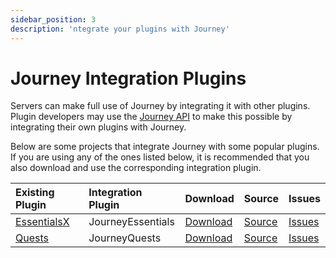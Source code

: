 ```yaml
---
sidebar_position: 3
description: 'ntegrate your plugins with Journey'
---
```


# Journey Integration Plugins

Servers can make full use of Journey by integrating it with other plugins. Plugin developers may use the [Journey API](/docs/category/developers) to make this possible by integrating their own plugins with Journey.

Below are some projects that integrate Journey with some popular plugins. If you are using any of the ones listed below, it is recommended that you also download and use the corresponding integration plugin.

| Existing Plugin                              | Integration Plugin | Download                                                  | Source                                                   | Issues                                                          |
| :------------------------------------------- | :----------------- | :-------------------------------------------------------- | :------------------------------------------------------- | :-------------------------------------------------------------- |
| [EssentialsX](https://essentialsx.net/)      | JourneyEssentials  | [Download](https://modrinth.com/plugin/journeyessentials) | [Source](https://github.com/whimxiqal/journeyessentials) | [Issues](https://github.com/whimxiqal/journeyessentials/issues) |
| [Quests](https://pikamug.gitbook.io/quests/) | JourneyQuests      | [Download](https://modrinth.com/plugin/journeyquests)     | [Source](https://github.com/whimxiqal/journeyquests)     | [Issues](https://github.com/whimxiqal/journeyquests/issues)     |
